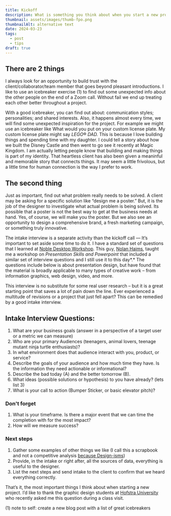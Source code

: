 ```yaml
---
title: Kickoff
description: What is something you think about when you start a new project?
thumbnail: assets/images/thumb-fpo.png
thumbnailAlt: alternative text 
date: 2024-03-23
tags:
  - post
  - tips
draft: true
---
```

## There are 2 things

I always look for an opportunity to build trust with the client/collaborator/team member that goes beyond pleasant introductions. I like to use an icebreaker exercise (1) to find out some unexpected info about the other people on the end of a Zoom call. Without fail we end up treating each other better throughout a project. 

With a good icebreaker, you can find out about: communication styles; personalities; and shared interests. Also, it happens almost every time, we will find some unexpected inspiration for the project. For example we might use an icebreaker like What would you put on your custom license plate. My custom license plate might say *LEGO*® *DAD.* This is because I love building things and spending time with my daughter. I could tell a story about how we built the Disney Castle and then went to go see it recently at Magic Kingdom. I am actually letting people know that building and making things is part of my identity. That heartless client has also been given a meaninful and memorable story that connects things. It may seem a little frivolous, but a little time for human connection is the way I prefer to work.

## The second thing

Just as important, find out what problem really needs to be solved. A client may be asking for a specific solution like “design me a poster.” But, it is the job of the designer to investigate what actual problem is being solved. Its possible that a poster is not the best way to get at the business needs at hand. Yes, of course, we will make you the poster. But we also see an opportunity to design a comprehensive brand, a fresh marketing campaign, or something truly innovative. 

The intake interview is a separate activity than the kickoff call — It’s important to set aside some time to do it. I have a standard set of questions that I learned at [Noble Desktop Workshop](https://www.nobledesktop.com/). This guy, [Nolan Haims](https://www.nolanhaimscreative.com/), taught me a workshop on *Presentation Skills and Powerpoint* that included a similar set of interview questions and I still use it to this day*.* The questions include below is about presentation design, but have found that the material is broadly applicable to many types of creative work – from information graphics, web design, video, and more. 

This interview is no substitute for some real user research – but it is a great starting point that saves a lot of pain down the line. Ever experienced a multitude of revisions or a project that just fell apart? This can be remedied by a good intake interview. 

## Intake Interview Questions:

1. What are your business goals (answer in a perspective of a target user or a metric we can measure)
2. Who are your primary Audiences (teenagers, animal lovers, teenage mutant ninja turtle enthusiasts)?
3. In what environment does that audience interact with you, product, or service?
4. Describe the goals of your audience and how much time they have. Is the information they need actionable or informational?
5. Describe the bad today (A) and the better tomorrow (B).
6. What ideas (possible solutions or hypothesis) to you have already? (lets list 3)
7. What is your call to action (Bumper Sticker, or basic elevator pitch)?

### Don't forget

1. What is your timeframe. Is there a major event that we can time the completion with for the most impact?
2. How will we measure success?

### Next steps

1. Gather some examples of other things we like (I call this a scrapbook and not a competitive analysis [because Design-isms](https://uxdesign.cc/poster-prompts-for-avoiding-design-isms-8be43625c482))
2. Provide, in the intake or right after, all the sources of data, everything is useful to the designer.
3. List the next steps and send intake to the client to confirm that we heard everything correctly.

That’s it, the most important things I think about when starting a new project. I’d like to thank the graphic design students at [Hofstra University](https://www.hofstra.edu/) who recently asked me this question during a class visit. 

(1) note to self: create a new blog post with a list of great icebreakers  